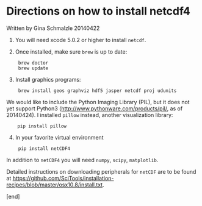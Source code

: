 Directions on how to install netcdf4
======================================
Written by Gina Schmalzle 20140422

1. You will need xcode 5.0.2 or higher to install `netcdf`.
2. Once installed, make sure `brew` is up to date:

        brew doctor
        brew update

3. Install graphics programs:

        brew install geos graphviz hdf5 jasper netcdf proj udunits

  We would like to include the Python Imaging Library (PIL), but it does not yet support Python3 (http://www.pythonware.com/products/pil/, as of 20140424). I installed `pillow` instead, another visualization library:
  
        pip install pillow

4. In your favorite virtual environment

        pip install netCDF4

  In addition to `netCDF4` you will need `numpy`, `scipy`, `matplotlib`.

Detailed instructions on downloading peripherals for `netCDF` are to be found at https://github.com/SciTools/installation-recipes/blob/master/osx10.8/install.txt.

[end]
